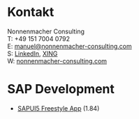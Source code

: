 # Kontakt

Nonnenmacher Consulting<br>
T: +49 151 7004 0792<br>
E: manuel@nonnenmacher-consulting.com<br>
S: [LinkedIn](https://www.linkedin.com/in/manuel-nonnenmacher-356818223/), [XING](https://www.xing.com/profile/Manuel_Nonnenmacher/cv)<br>
W: [nonnenmacher-consulting.com](https://www.nonnenmacher-consulting.com/)

# SAP Development

- [SAPUI5 Freestyle App](https://hunamm.github.io/demoApp/sapui5-freestyle/webapp/index.html) (1.84)


